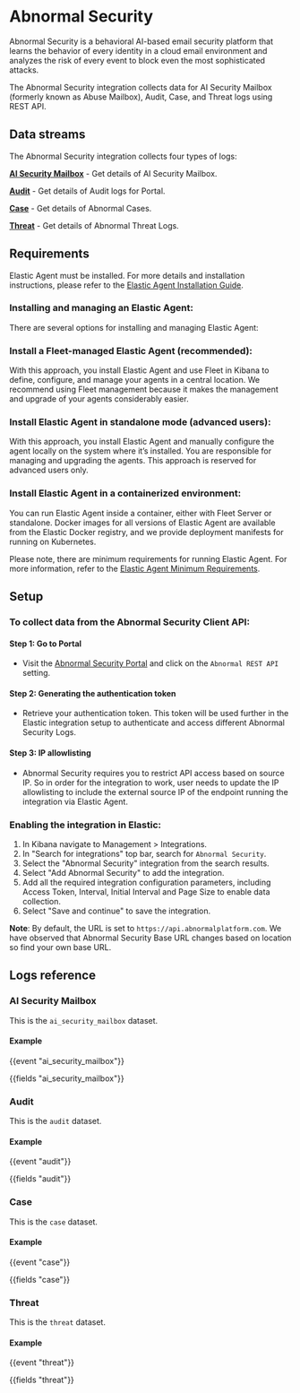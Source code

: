 # Abnormal Security

Abnormal Security is a behavioral AI-based email security platform that learns the behavior of every identity in a cloud email environment and analyzes the risk of every event to block even the most sophisticated attacks.

The Abnormal Security integration collects data for AI Security Mailbox (formerly known as Abuse Mailbox), Audit, Case, and Threat logs using REST API.

## Data streams

The Abnormal Security integration collects four types of logs:

**[AI Security Mailbox](https://app.swaggerhub.com/apis-docs/abnormal-security/abx/1.4.3#/AI%20Security%20Mailbox%20(formerly%20known%20as%20Abuse%20Mailbox))** - Get details of AI Security Mailbox.

**[Audit](https://app.swaggerhub.com/apis-docs/abnormal-security/abx/1.4.3#/Audit%20Logs)** - Get details of Audit logs for Portal.

**[Case](https://app.swaggerhub.com/apis-docs/abnormal-security/abx/1.4.3#/Cases)** - Get details of Abnormal Cases.

**[Threat](https://app.swaggerhub.com/apis-docs/abnormal-security/abx/1.4.3#/Threats)** - Get details of Abnormal Threat Logs.

## Requirements

Elastic Agent must be installed. For more details and installation instructions, please refer to the [Elastic Agent Installation Guide](https://www.elastic.co/guide/en/fleet/current/elastic-agent-installation.html).

### Installing and managing an Elastic Agent:

There are several options for installing and managing Elastic Agent:

### Install a Fleet-managed Elastic Agent (recommended):

With this approach, you install Elastic Agent and use Fleet in Kibana to define, configure, and manage your agents in a central location. We recommend using Fleet management because it makes the management and upgrade of your agents considerably easier.

### Install Elastic Agent in standalone mode (advanced users):

With this approach, you install Elastic Agent and manually configure the agent locally on the system where it’s installed. You are responsible for managing and upgrading the agents. This approach is reserved for advanced users only.

### Install Elastic Agent in a containerized environment:

You can run Elastic Agent inside a container, either with Fleet Server or standalone. Docker images for all versions of Elastic Agent are available from the Elastic Docker registry, and we provide deployment manifests for running on Kubernetes.

Please note, there are minimum requirements for running Elastic Agent. For more information, refer to the  [Elastic Agent Minimum Requirements](https://www.elastic.co/guide/en/fleet/current/elastic-agent-installation.html#_minimum_requirements).

## Setup

### To collect data from the Abnormal Security Client API:

#### Step 1: Go to Portal
* Visit the [Abnormal Security Portal](https://portal.abnormalsecurity.com/home/settings/integrations) and click on the `Abnormal REST API` setting.

#### Step 2: Generating the authentication token
* Retrieve your authentication token. This token will be used further in the Elastic integration setup to authenticate and access different Abnormal Security Logs.

#### Step 3: IP allowlisting
* Abnormal Security requires you to restrict API access based on source IP. So in order for the integration to work, user needs to update the IP allowlisting to include the external source IP of the endpoint running the integration via Elastic Agent.

### Enabling the integration in Elastic:

1. In Kibana navigate to Management > Integrations.
2. In "Search for integrations" top bar, search for `Abnormal Security`.
3. Select the "Abnormal Security" integration from the search results.
4. Select "Add Abnormal Security" to add the integration.
5. Add all the required integration configuration parameters, including Access Token, Interval, Initial Interval and Page Size to enable data collection.
6. Select "Save and continue" to save the integration.

**Note**: By default, the URL is set to `https://api.abnormalplatform.com`. We have observed that Abnormal Security Base URL changes based on location so find your own base URL.

## Logs reference

### AI Security Mailbox

This is the `ai_security_mailbox` dataset.

#### Example

{{event "ai_security_mailbox"}}

{{fields "ai_security_mailbox"}}

### Audit

This is the `audit` dataset.

#### Example

{{event "audit"}}

{{fields "audit"}}

### Case

This is the `case` dataset.

#### Example

{{event "case"}}

{{fields "case"}}

### Threat

This is the `threat` dataset.

#### Example

{{event "threat"}}

{{fields "threat"}}
